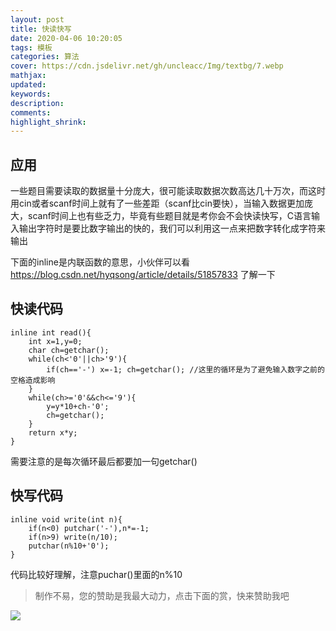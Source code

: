 ```yaml
---
layout: post
title: 快读快写
date: 2020-04-06 10:20:05
tags: 模板
categories: 算法
cover: https://cdn.jsdelivr.net/gh/uncleacc/Img/textbg/7.webp
mathjax: 
updated: 
keywords: 
description: 
comments: 
highlight_shrink: 
---
```


## 应用
一些题目需要读取的数据量十分庞大，很可能读取数据次数高达几十万次，而这时用cin或者scanf时间上就有了一些差距（scanf比cin要快），当输入数据更加庞大，scanf时间上也有些乏力，毕竟有些题目就是考你会不会快读快写，C语言输入输出字符时是要比数字输出的快的，我们可以利用这一点来把数字转化成字符来输出

下面的inline是内联函数的意思，小伙伴可以看 https://blog.csdn.net/hyqsong/article/details/51857833 了解一下
## 快读代码

    inline int read(){
        int x=1,y=0;
        char ch=getchar();
        while(ch<'0'||ch>'9'){
            if(ch=='-') x=-1; ch=getchar(); //这里的循环是为了避免输入数字之前的空格造成影响
        }
        while(ch>='0'&&ch<='9'){
            y=y*10+ch-'0';
            ch=getchar();
        }
        return x*y;
    }
需要注意的是每次循环最后都要加一句getchar()
## 快写代码

    inline void write(int n){
        if(n<0) putchar('-'),n*=-1;
        if(n>9) write(n/10);
        putchar(n%10+'0');
    }
代码比较好理解，注意puchar()里面的n%10
>制作不易，您的赞助是我最大动力，点击下面的赏，快来赞助我吧

![](https://dss0.bdstatic.com/70cFvHSh_Q1YnxGkpoWK1HF6hhy/it/u=868635476,2104676212&fm=111&gp=0.jpg)
